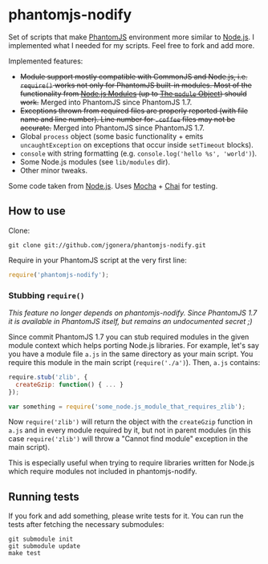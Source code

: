 phantomjs-nodify
================

Set of scripts that make [PhantomJS](http://www.phantomjs.org/) environment
more similar to [Node.js](http://nodejs.org/).
I implemented what I needed for my scripts. Feel free to fork and add more.

Implemented features:

* ~~Module support mostly compatible with CommonJS and Node.js, i.e. `require()`
  works not only for PhantomJS built-in modules. Most of the functionality from
  [Node.js Modules](http://nodejs.org/api/modules.html) (up to
  [The `module` Object](http://nodejs.org/api/modules.html#modules_the_module_object))
  should work.~~ Merged into PhantomJS since PhantomJS 1.7.
* ~~Exceptions thrown from required files are properly reported (with file name
  and line number). Line number for `.coffee` files may not be accurate.~~
  Merged into PhantomJS since PhantomJS 1.7.
* Global `process` object (some basic functionality + emits `uncaughtException`
  on exceptions that occur inside `setTimeout` blocks).
* `console` with string formatting (e.g. `console.log('hello %s', 'world')`).
* Some Node.js modules (see `lib/modules` dir).
* Other minor tweaks.

Some code taken from [Node.js](http://nodejs.org/).
Uses [Mocha](https://mochajs.org/) + [Chai](http://chaijs.com/)
for testing.


How to use
----------

Clone:

    git clone git://github.com/jgonera/phantomjs-nodify.git

Require in your PhantomJS script at the very first line:

```js
require('phantomjs-nodify');
```


### Stubbing `require()`

*This feature no longer depends on phantomjs-nodify. Since PhantomJS 1.7 it is
available in PhantomJS itself, but remains an undocumented secret ;)*

Since commit PhantomJS 1.7 you can stub required modules in the given module
context which helps porting Node.js libraries. For example, let's say you have
a module file `a.js` in the same directory as your main script. You require
this module in the main script (`require('./a')`). Then, `a.js` contains:

```js
require.stub('zlib', {
  createGzip: function() { ... }
});

var something = require('some_node.js_module_that_requires_zlib');
```

Now `require('zlib')` will return the object with the `createGzip` function in
`a.js` and in every module required by it, but not in parent modules (in this
case `require('zlib')` will throw a "Cannot find module" exception in the main
script).

This is especially useful when trying to require libraries written for Node.js
which require modules not included in phantomjs-nodify.


Running tests
-------------

If you fork and add something, please write tests for it.
You can run the tests after fetching the necessary submodules:

    git submodule init
    git submodule update
    make test

